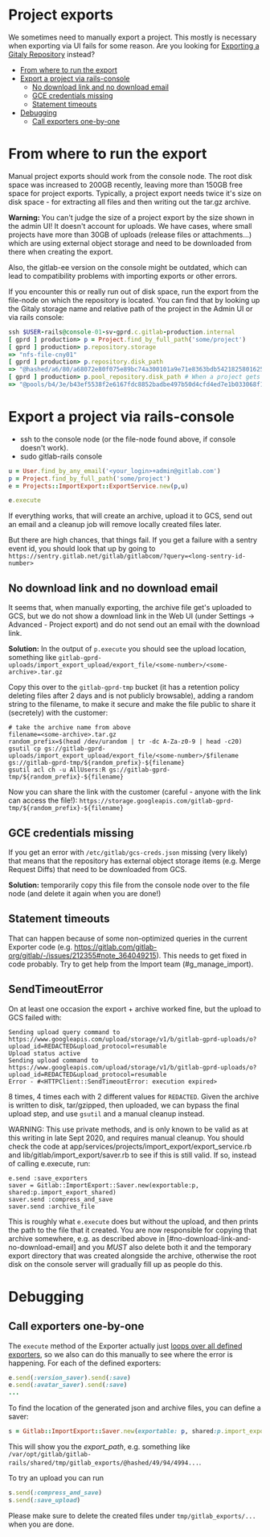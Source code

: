 # Project exports

We sometimes need to manually export a project. This mostly is necessary when
exporting via UI fails for some reason. Are you looking for [Exporting a Gitaly Repository](https://gitlab.com/gitlab-com/runbooks/-/blob/master/docs/gitaly/gitaly-repositry-export.md) instead?

<!-- vim-markdown-toc GitLab -->

* [From where to run the export](#from-where-to-run-the-export)
* [Export a project via rails-console](#export-a-project-via-rails-console)
  * [No download link and no download email](#no-download-link-and-no-download-email)
  * [GCE credentials missing](#gce-credentials-missing)
  * [Statement timeouts](#statement-timeouts)
* [Debugging](#debugging)
  * [Call exporters one-by-one](#call-exporters-one-by-one)

<!-- vim-markdown-toc -->

# From where to run the export

Manual project exports should work from the console node. The root disk space
was increased to 200GB recently, leaving more than 150GB free space for project
exports. Typically, a project export needs twice it's size on disk space - for
extracting all files and then writing out the tar.gz archive.

__Warning:__ You can't judge the size of a project export by the size shown in
the admin UI! It doesn't account for uploads. We have cases, where small
projects have more than 30GB of uploads (release files or attachments...) which
are using external object storage and need to be downloaded from there when
creating the export.

Also, the gitlab-ee version on the console might be outdated, which can lead to
compatibility problems with importing exports or other errors.

If you encounter this or really run out of disk space, run the export from the
file-node on which the repository is located. You can find that by looking up
the Gitaly storage name and relative path of the project in the Admin UI or via
rails console:

```ruby
ssh $USER-rails@console-01-sv-gprd.c.gitlab-production.internal
[ gprd ] production> p = Project.find_by_full_path('some/project')
[ gprd ] production> p.repository.storage
=> "nfs-file-cny01"
[ gprd ] production> p.repository.disk_path
=> "@hashed/a6/80/a68072e80f075e89bc74a300101a9e71e8363bdb542182580162553462480a52"
[ gprd ] production> p.pool_repository.disk_path # When a project gets forked, a pool repository is created we need to export it as well
=> "@pools/b4/3e/b43ef5538f2e6167fdc8852badbe497b50d4cfd4ed7e1b033068f1a296ee57d2"
```

# Export a project via rails-console

* ssh to the console node (or the file-node found above, if console doesn't work).
* sudo gitlab-rails console

```ruby
u = User.find_by_any_email('<your_login>+admin@gitlab.com')
p = Project.find_by_full_path('some/project')
e = Projects::ImportExport::ExportService.new(p,u)

e.execute
```

If everything works, that will create an archive, upload it to GCS, send out an
email and a cleanup job will remove locally created files later.

But there are high chances, that things fail. If you get a failure with a sentry
event id, you should look that up by going to
`https://sentry.gitlab.net/gitlab/gitlabcom/?query=<long-sentry-id-number>`

## No download link and no download email

It seems that, when manually exporting, the archive file get's uploaded to GCS,
but we do not show a download link in the Web UI (under Settings -> Advanced -
Project export) and do not send out an email with the download link.

__Solution:__ In the output of `p.execute` you should see the upload location,
something like
`gitlab-gprd-uploads/import_export_upload/export_file/<some-number>/<some-archive>.tar.gz`

Copy this over to the `gitlab-gprd-tmp` bucket (it has a retention policy
deleting files after 2 days and is not publicly browsable), adding a random
string to the filename, to make it secure and make the file public to share it
(secretely) with the customer:

```
# take the archive name from above
filename=<some-archive>.tar.gz
random_prefix=$(head /dev/urandom | tr -dc A-Za-z0-9 | head -c20)
gsutil cp gs://gitlab-gprd-uploads/import_export_upload/export_file/<some-number>/$filename gs://gitlab-gprd-tmp/${random_prefix}-${filename}
gsutil acl ch -u AllUsers:R gs://gitlab-gprd-tmp/${random_prefix}-${filename}
```

Now you can share the link with the customer (careful - anyone with the link can
access the file!):
`https://storage.googleapis.com/gitlab-gprd-tmp/${random_prefix}-${filename}`

## GCE credentials missing

If you get an error with `/etc/gitlab/gcs-creds.json` missing (very likely) that
means that the repository has external object storage items (e.g. Merge Request
Diffs) that need to be downloaded from GCS.

__Solution:__ temporarily copy this file from the console node over to the file
node (and delete it again when you are done!)

## Statement timeouts

That can happen because of some non-optimized queries in the current Exporter
code (e.g. <https://gitlab.com/gitlab-org/gitlab/-/issues/212355#note_364049215>).
This needs to get fixed in code probably. Try to get help from the Import team
(#g_manage_import).

## SendTimeoutError

On at least one occasion the export + archive worked fine, but the upload to
GCS failed with:

```
Sending upload query command to https://www.googleapis.com/upload/storage/v1/b/gitlab-gprd-uploads/o?upload_id=REDACTED&upload_protocol=resumable
Upload status active
Sending upload command to https://www.googleapis.com/upload/storage/v1/b/gitlab-gprd-uploads/o?upload_id=REDACTED&upload_protocol=resumable
Error - #<HTTPClient::SendTimeoutError: execution expired>
```

8 times, 4 times each with 2 different values for `REDACTED`.  Given the
archive is written to disk, tar/gzipped, then uploaded, we can bypass the
final upload step, and use `gsutil` and a manual cleanup instead.

WARNING: This use private methods, and is only known to be valid as at this writing
in late Sept 2020, and requires manual cleanup.
You should check the code at app/services/projects/import_export/export_service.rb
and lib/gitlab/import_export/saver.rb to see if this is still valid.  If so, instead
of calling e.execute, run:

```
e.send :save_exporters
saver = Gitlab::ImportExport::Saver.new(exportable:p, shared:p.import_export_shared)
saver.send :compress_and_save
saver.send :archive_file
```

This is roughly what `e.execute` does but without the upload, and then prints the path
to the file that it created.  You are now responsible for copying that archive
somewhere, e.g. as described above in [#no-download-link-and-no-download-email] and you
*MUST* also delete both it and the temporary export directory that was created alongside
the archive, otherwise the root disk on the console server will gradually fill up as
people do this.

# Debugging

## Call exporters one-by-one

The `execute` method of the Exporter actually just [loops over all defined
exporters](https://gitlab.com/gitlab-org/gitlab/-/blob/master/app/services/projects/import_export/export_service.rb#L61-66),
so we also can do this manually to see where the error is happening. For each of
the defined exporters:

```ruby
e.send(:version_saver).send(:save)
e.send(:avatar_saver).send(:save)
...
```

To find the location of the generated json and archive files, you can define a
saver:

```ruby
s = Gitlab::ImportExport::Saver.new(exportable: p, shared:p.import_export_shared)
```

This will show you the *export_path*, e.g. something like
`/var/opt/gitlab/gitlab-rails/shared/tmp/gitlab_exports/@hashed/49/94/4994...`.

To try an upload you can run

```ruby
s.send(:compress_and_save)
s.send(:save_upload)
```

Please make sure to delete the created files under `tmp/gitlab_exports/...` when
you are done.
